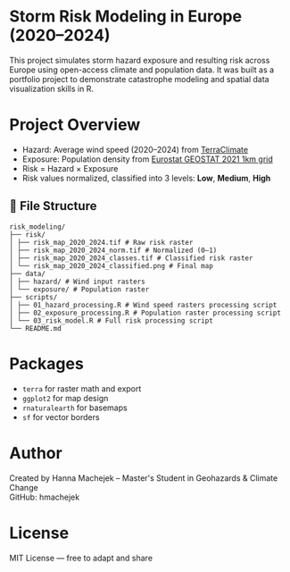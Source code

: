 # Storm Risk Modeling in Europe (2020–2024)

This project simulates storm hazard exposure and resulting risk across Europe using open-access climate and population data. It was built as a portfolio project to demonstrate catastrophe modeling and spatial data visualization skills in R.

# Project Overview

- Hazard: Average wind speed (2020–2024) from [TerraClimate](http://www.climatologylab.org/terraclimate.html)
- Exposure: Population density from [Eurostat GEOSTAT 2021 1km grid](https://ec.europa.eu/eurostat/web/gisco/geodata/population-distribution/geostat)
- Risk = Hazard × Exposure
- Risk values normalized, classified into 3 levels: **Low**, **Medium**, **High**

## 📁 File Structure
```
risk_modeling/
├── risk/
│ ├── risk_map_2020_2024.tif # Raw risk raster
│ ├── risk_map_2020_2024_norm.tif # Normalized (0–1)
│ ├── risk_map_2020_2024_classes.tif # Classified risk raster
│ └── risk_map_2020_2024_classified.png # Final map
├── data/
│ ├── hazard/ # Wind input rasters
│ └── exposure/ # Population raster
├── scripts/
│ ├── 01_hazard_processing.R # Wind speed rasters processing script
│ ├── 02_exposure_processing.R # Population raster processing script
│ └── 03_risk_model.R # Full risk processing script
└── README.md
```

# Packages

- `terra` for raster math and export
- `ggplot2` for map design
- `rnaturalearth` for basemaps
- `sf` for vector borders


# Author

Created by Hanna Machejek – Master's Student in Geohazards & Climate Change  
GitHub: hmachejek

# License

MIT License — free to adapt and share



